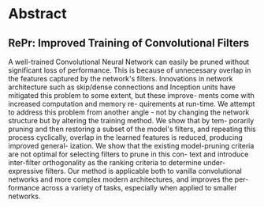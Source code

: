 # Abstract

## RePr: Improved Training of Convolutional Filters

A well-trained Convolutional Neural Network can easily be pruned without significant loss of performance. This is because of unnecessary overlap in the features captured by the network's filters. Innovations in network architecture such as skip/dense connections and Inception units have mitigated this problem to some extent, but these improve- ments come with increased computation and memory re- quirements at run-time. We attempt to address this problem from another angle - not by changing the network structure but by altering the training method. We show that by tem- porarily pruning and then restoring a subset of the model's filters, and repeating this process cyclically, overlap in the learned features is reduced, producing improved general- ization. We show that the existing model-pruning criteria are not optimal for selecting filters to prune in this con- text and introduce inter-filter orthogonality as the ranking criteria to determine under-expressive filters. Our method is applicable both to vanilla convolutional networks and more complex modern architectures, and improves the per- formance across a variety of tasks, especially when applied to smaller networks.
